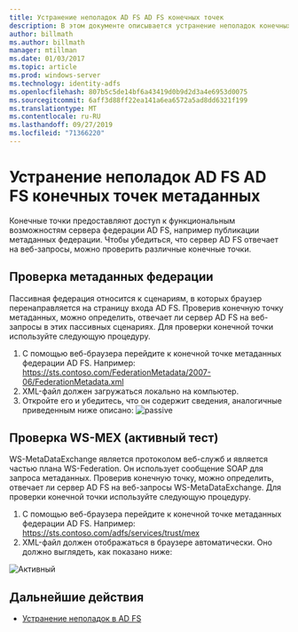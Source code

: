 ```yaml
---
title: Устранение неполадок AD FS AD FS конечных точек
description: В этом документе описывается устранение неполадок конечных точек AD FS
author: billmath
ms.author: billmath
manager: mtillman
ms.date: 01/03/2017
ms.topic: article
ms.prod: windows-server
ms.technology: identity-adfs
ms.openlocfilehash: 807b5c5de14bf6a43419d0b9d2d3a4e6953d0075
ms.sourcegitcommit: 6aff3d88ff22ea141a6ea6572a5ad8dd6321f199
ms.translationtype: MT
ms.contentlocale: ru-RU
ms.lasthandoff: 09/27/2019
ms.locfileid: "71366220"
---
```

# <a name="ad-fs-troubleshooting---ad-fs-metadata-endpoints"></a>Устранение неполадок AD FS AD FS конечных точек метаданных
Конечные точки предоставляют доступ к функциональным возможностям сервера федерации AD FS, например публикации метаданных федерации.  Чтобы убедиться, что сервер AD FS отвечает на веб-запросы, можно проверить различные конечные точки.


## <a name="federation-metadata-test"></a>Проверка метаданных федерации
Пассивная федерация относится к сценариям, в которых браузер перенаправляется на страницу входа AD FS.  Проверив конечную точку метаданных, можно определить, отвечает ли сервер AD FS на веб-запросы в этих пассивных сценариях.  Для проверки конечной точки используйте следующую процедуру.

1.  С помощью веб-браузера перейдите к конечной точке метаданных федерации AD FS.  Например: https://sts.contoso.com/FederationMetadata/2007-06/FederationMetadata.xml
2. XML-файл должен загружаться локально на компьютер.
3. Откройте его и убедитесь, что он содержит сведения, аналогичные приведенным ниже описано: ![passive](media/ad-fs-tshoot-endpoints/meta2.png)

## <a name="ws-mex-test-active-test"></a>Проверка WS-MEX (активный тест)
WS-MetaDataExchange является протоколом веб-служб и является частью плана WS-Federation.  Он использует сообщение SOAP для запроса метаданных.  Проверив конечную точку, можно определить, отвечает ли сервер AD FS на веб-запросы WS-MetaDataExchange.  Для проверки конечной точки используйте следующую процедуру.
1.  С помощью веб-браузера перейдите к конечной точке метаданных федерации AD FS.  Например: https://sts.contoso.com/adfs/services/trust/mex
2. XML-файл должен отображаться в браузере автоматически.  Оно должно выглядеть, как показано ниже:

![Активный](media/ad-fs-tshoot-endpoints/meta3.png)


## <a name="next-steps"></a>Дальнейшие действия

- [Устранение неполадок в AD FS](ad-fs-tshoot-overview.md)